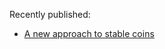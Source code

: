 Recently published:
- [A new approach to stable coins](https://csdummi.github.io/Ideas/Stable-Coin)
